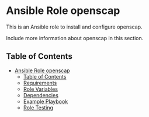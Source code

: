 Ansible Role openscap
=========

This is an Ansible role to install and configure openscap.

Include more information about openscap in this section.

Table of Contents
-----------------
- [Ansible Role openscap](#ansible-role-openscap)
  - [Table of Contents](#table-of-contents)
  - [Requirements](#requirements)
  - [Role Variables](#role-variables)
  - [Dependencies](#dependencies)
  - [Example Playbook](#example-playbook)
  - [Role Testing](#role-testing)
